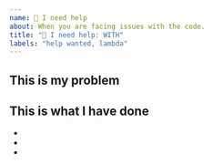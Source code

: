 ```yaml
---
name: 🧠 I need help
about: When you are facing issues with the code.
title: "🧠 I need help: WITH"
labels: "help wanted, lambda"
---
```


## This is my problem
<!-- Describe your problem -->

## This is what I have done
<!-- List all the things that you tried already. -->

-
-
-
